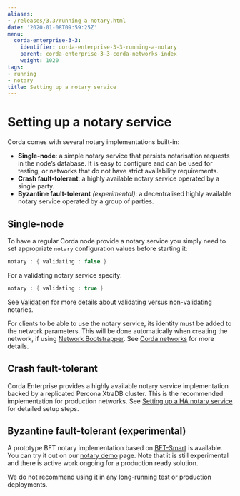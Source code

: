 ```yaml
---
aliases:
- /releases/3.3/running-a-notary.html
date: '2020-01-08T09:59:25Z'
menu:
  corda-enterprise-3-3:
    identifier: corda-enterprise-3-3-running-a-notary
    parent: corda-enterprise-3-3-corda-networks-index
    weight: 1020
tags:
- running
- notary
title: Setting up a notary service
---
```



# Setting up a notary service

Corda comes with several notary implementations built-in:


* **Single-node**: a simple notary service that persists notarisation requests in the node’s database. It is easy to configure
and can be used for testing, or networks that do not have strict availability requirements.
* **Crash fault-tolerant**: a highly available notary service operated by a single party.
* **Byzantine fault-tolerant** *(experimental)*: a decentralised highly available notary service operated by a group of parties.


## Single-node

To have a regular Corda node provide a notary service you simply need to set appropriate `notary` configuration values
before starting it:

```kotlin
notary : { validating : false }
```

For a validating notary service specify:

```kotlin
notary : { validating : true }
```

See [Validation](key-concepts-notaries.md#key-concepts-notaries-validation) for more details about validating versus non-validating notaries.

For clients to be able to use the notary service, its identity must be added to the network parameters. This will be
done automatically when creating the network, if using [Network Bootstrapper](network-bootstrapper.md). See [Corda networks](corda-test-networks.md)
for more details.


## Crash fault-tolerant

Corda Enterprise provides a highly available notary service implementation backed by a replicated Percona XtraDB cluster.
This is the recommended implementation for production networks. See [Setting up a HA notary service](running-a-notary-cluster/toctree.md) for detailed
setup steps.


## Byzantine fault-tolerant (experimental)

A prototype BFT notary implementation based on [BFT-Smart](https://github.com/bft-smart/library) is available. You can
try it out on our [notary demo](https://github.com/corda/corda/tree/release-V3.3/samples/notary-demo) page. Note that it
is still experimental and there is active work ongoing for a production ready solution.

We do not recommend using it in any long-running test or production deployments.

